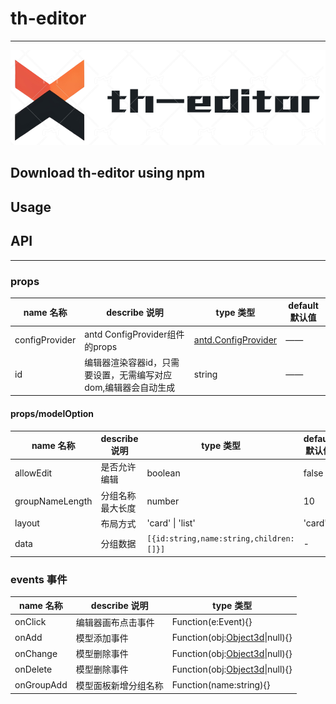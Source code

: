 <!--
 * @Author: wuxudong 953909305@qq.com
 * @LastEditors: wuxudong 953909305@qq.com
 * @Description: 
-->


# th-editor
---
![GitHub Logo](/docs/img/logo.png)

## Download th-editor using npm

## Usage

## API
---
### props

|name 名称| describe 说明|type 类型| default 默认值| 
|--|--|--|--
|configProvider|antd ConfigProvider组件的props|[antd.ConfigProvider](https://ant-design.antgroup.com/components/config-provider-cn#api)|——
|id| 编辑器渲染容器id，只需要设置，无需编写对应dom,编辑器会自动生成|string|——

#### props/modelOption
|name 名称| describe 说明|type 类型| default 默认值| 
|--|--|--|--
|allowEdit|是否允许编辑|boolean|false
|groupNameLength|分组名称最大长度|number|10
|layout| 布局方式|'card' \| 'list'|'card'
|data| 分组数据|` [{id:string,name:string,children:[]}] `|-
### events 事件

|name 名称| describe 说明| type 类型
|--|--|--
|onClick|编辑器画布点击事件|Function(e:Event){}|
|onAdd|模型添加事件|Function(obj:[Object3d](https://threejs.org/docs/index.html?q=Object#api/zh/core/Object3D)\|null){}|
|onChange|模型删除事件|Function(obj:[Object3d](https://threejs.org/docs/index.html?q=Object#api/zh/core/Object3D)\|null){}|
|onDelete|模型删除事件|Function(obj:[Object3d](https://threejs.org/docs/index.html?q=Object#api/zh/core/Object3D)\|null){}|
|onGroupAdd|模型面板新增分组名称|Function(name:string){}|


